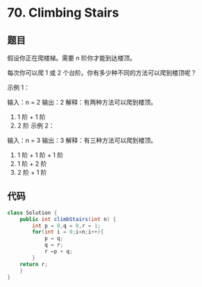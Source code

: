 # 70. Climbing Stairs

## 题目

假设你正在爬楼梯。需要 n 阶你才能到达楼顶。

每次你可以爬 1 或 2 个台阶。你有多少种不同的方法可以爬到楼顶呢？

 

示例 1：

输入：n = 2
输出：2
解释：有两种方法可以爬到楼顶。
1. 1 阶 + 1 阶
2. 2 阶
示例 2：

输入：n = 3
输出：3
解释：有三种方法可以爬到楼顶。
1. 1 阶 + 1 阶 + 1 阶
2. 1 阶 + 2 阶
3. 2 阶 + 1 阶

## 代码

```java
class Solution {
    public int climbStairs(int n) {
        int p = 0,q = 0,r = 1;
        for(int i = 0;i<n;i++){
            p = q;
            q = r;
            r =p + q;
        }
    return r;
    }
}
```

